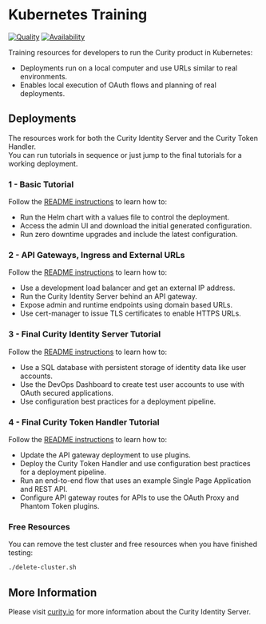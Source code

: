 # Kubernetes Training

[![Quality](https://img.shields.io/badge/quality-demo-red)](https://curity.io/resources/code-examples/status/)
[![Availability](https://img.shields.io/badge/availability-source-blue)](https://curity.io/resources/code-examples/status/)

Training resources for developers to run the Curity product in Kubernetes:

- Deployments run on a local computer and use URLs similar to real environments.
- Enables local execution of OAuth flows and planning of real deployments.

## Deployments

The resources work for both the Curity Identity Server and the Curity Token Handler.\
You can run tutorials in sequence or just jump to the final tutorials for a working deployment.

### 1 - Basic Tutorial

Follow the [README instructions](./1-basic-tutorial/README.md) to learn how to:

- Run the Helm chart with a values file to control the deployment.
- Access the admin UI and download the initial generated configuration.
- Run zero downtime upgrades and include the latest configuration.

### 2 - API Gateways, Ingress and External URLs

Follow the [README instructions](./2-ingress-tutorial/README.md) to learn how to:

- Use a development load balancer and get an external IP address.
- Run the Curity Identity Server behind an API gateway.
- Expose admin and runtime endpoints using domain based URLs.
- Use cert-manager to issue TLS certificates to enable HTTPS URLs.

### 3 - Final Curity Identity Server Tutorial

Follow the [README instructions](./3-curity-identity-server/README.md) to learn how to:

- Use a SQL database with persistent storage of identity data like user accounts.
- Use the DevOps Dashboard to create test user accounts to use with OAuth secured applications.
- Use configuration best practices for a deployment pipeline.

### 4 - Final Curity Token Handler Tutorial

Follow the [README instructions](./4-curity-token-handler/README.md) to learn how to:

- Update the API gateway deployment to use plugins.
- Deploy the Curity Token Handler and use configuration best practices for a deployment pipeline.
- Run an end-to-end flow that uses an example Single Page Application and REST API.
- Configure API gateway routes for APIs to use the OAuth Proxy and Phantom Token plugins.

### Free Resources

You can remove the test cluster and free resources when you have finished testing:

```bash
./delete-cluster.sh
```

## More Information

Please visit [curity.io](https://curity.io/) for more information about the Curity Identity Server.

